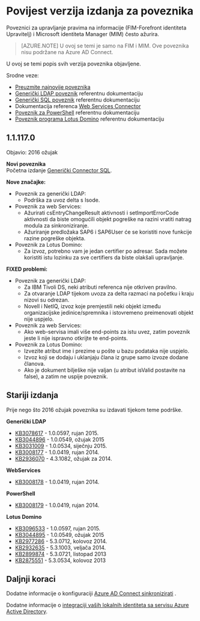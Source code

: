 <properties
   pageTitle="Poveznik povijest izdanje | Microsoft Azure"
   description="Ova tema sadrži popis svih izdanja poveznika za upravljanje pravima na informacije (FIM-Forefront identiteta Upravitelj) i Microsoft identiteta Manager (MIM)"
   services="active-directory"
   documentationCenter=""
   authors="AndKjell"
   manager="femila"
   editor=""/>

<tags
   ms.service="active-directory"
   ms.devlang="na"
   ms.topic="article"
   ms.tgt_pltfrm="na"
   ms.workload="identity"
   ms.date="08/17/2016"
   ms.author="billmath"/>

# <a name="connector-version-release-history"></a>Povijest verzija izdanja za poveznika
Poveznici za upravljanje pravima na informacije (FIM-Forefront identiteta Upravitelj) i Microsoft identiteta Manager (MIM) često ažurira.

>[AZURE.NOTE]
U ovoj se temi je samo na FIM i MIM. Ove poveznika nisu podržane na Azure AD Connect.

U ovoj se temi popis svih verzija poveznika objavljene.

Srodne veze:

- [Preuzmite najnovije poveznika](http://go.microsoft.com/fwlink/?LinkId=717495)
- [Generički LDAP poveznik](active-directory-aadconnectsync-connector-genericldap.md) referentnu dokumentaciju
- [Generički SQL poveznik](active-directory-aadconnectsync-connector-genericsql.md) referentnu dokumentaciju
- Dokumentacija referenca [Web Services Connector](http://go.microsoft.com/fwlink/?LinkID=226245)
- [Poveznik za PowerShell](active-directory-aadconnectsync-connector-powershell.md) referentnu dokumentaciju
- [Poveznik programa Lotus Domino](active-directory-aadconnectsync-connector-domino.md) referentnu dokumentaciju

## <a name="111170"></a>1.1.117.0
Objavio: 2016 ožujak

**Novi poveznika**  
Početna izdanje [Generički Connector SQL](active-directory-aadconnectsync-connector-genericsql.md).

**Nove značajke:**

- Poveznik za generički LDAP:
    - Podrška za uvoz delta s Isode.
- Poveznik za web Services:
    - Ažurirati csEntryChangeResult aktivnosti i setImportErrorCode aktivnosti da biste omogućili objekt pogreške na razini vratiti natrag modula za sinkroniziranje.
    - Ažuriranje predložaka SAP6 i SAP6User će se koristiti nove funkcije razine pogreške objekta.
- Poveznik za Lotus Domino:
    - Za izvoz, potrebno vam je jedan certifier po adresar. Sada možete koristiti istu lozinku za sve certifiers da biste olakšali upravljanje.

**FIXED problemi:**

- Poveznik za generički LDAP:
    - Za IBM Tivoli DS, neki atributi referenca nije otkriven pravilno.
    - Za otvaranje LDAP tijekom uvoza za delta razmaci na početku i kraju nizovi su odrezan.
    - Novell i NetIQ, izvoz koje premjestili neki objekt između organizacijske jedinice/spremnika i istovremeno preimenovati objekt nije uspjelo.
- Poveznik za web Services:
    - Ako web-servisa imali više end-points za istu uvez, zatim poveznik jeste li nije ispravno otkrijte te end-points.
- Poveznik za Lotus Domino:
    - Izvezite atribut ime i prezime u pošte u bazu podataka nije uspjelo.
    - Izvoz koji se dodaju i uklanjaju člana iz grupe samo izvoze dodane članova.
    - Ako je dokument bilješke nije valjan (u atribut isValid postavite na false), a zatim ne uspije poveznik.

## <a name="older-releases"></a>Stariji izdanja
Prije nego što 2016 ožujak poveznika su izdavati tijekom teme podrške.

**Generički LDAP**

- [KB3078617](https://support.microsoft.com/kb/3078617) - 1.0.0597, rujan 2015.
- [KB3044896](https://support.microsoft.com/kb/3044896) - 1.0.0549, ožujak 2015
- [KB3031009](https://support.microsoft.com/kb/3031009) - 1.0.0534, siječnju 2015.
- [KB3008177](https://support.microsoft.com/kb/3008177) - 1.0.0419, rujan 2014.
- [KB2936070](https://support.microsoft.com/kb/2936070) - 4.3.1082, ožujak za 2014.

**WebServices**

- [KB3008178](https://support.microsoft.com/kb/3008178) - 1.0.0419, rujan 2014.

**PowerShell**

- [KB3008179](https://support.microsoft.com/kb/3008179) - 1.0.0419, rujan 2014.

**Lotus Domino**

- [KB3096533](https://support.microsoft.com/kb/3096533) - 1.0.0597, rujan 2015.
- [KB3044895](https://support.microsoft.com/kb/3044895) - 1.0.0549, ožujak 2015
- [KB2977286](https://support.microsoft.com/kb/2977286) - 5.3.0712, kolovoz 2014.
- [KB2932635](https://support.microsoft.com/kb/2932635) - 5.3.1003, veljača 2014.  
- [KB2899874](https://support.microsoft.com/kb/2899874) - 5.3.0721, listopad 2013
- [KB2875551](https://support.microsoft.com/kb/2875551) - 5.3.0534, kolovoz 2013

## <a name="next-steps"></a>Daljnji koraci
Dodatne informacije o konfiguraciji [Azure AD Connect sinkronizirati](active-directory-aadconnectsync-whatis.md) .

Dodatne informacije o [integraciji vaših lokalnih identiteta sa servisu Azure Active Directory](active-directory-aadconnect.md).
